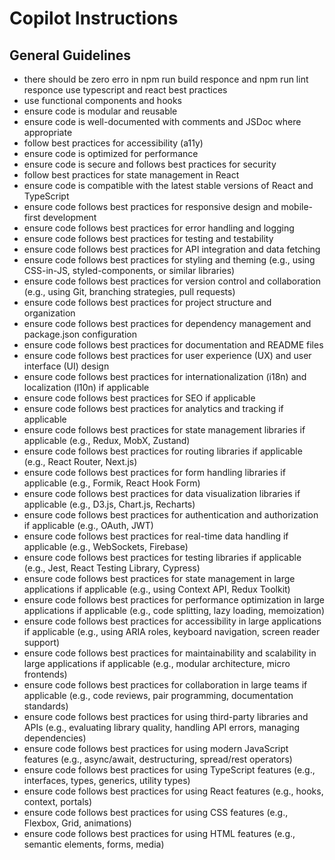 <!-- Use this file to provide workspace-specific custom instructions to Copilot. 
For more details, visit https://code.visualstudio.com/docs/copilot/copilot-customization#_use-a-githubcopilotinstructionsmd-file -->

# Copilot Instructions

## General Guidelines
- there should be zero erro in npm run build responce and npm run lint responce
use typescript and react best practices
- use functional components and hooks
- ensure code is modular and reusable
- ensure code is well-documented with comments and JSDoc where appropriate
- follow best practices for accessibility (a11y)
- ensure code is optimized for performance
- ensure code is secure and follows best practices for security
- follow best practices for state management in React
- ensure code is compatible with the latest stable versions of React and TypeScript
- ensure code follows best practices for responsive design and mobile-first development
- ensure code follows best practices for error handling and logging
- ensure code follows best practices for testing and testability
- ensure code follows best practices for API integration and data fetching
- ensure code follows best practices for styling and theming (e.g., using CSS-in-JS, styled-components, or similar libraries)
- ensure code follows best practices for version control and collaboration (e.g., using Git, branching strategies, pull requests)
- ensure code follows best practices for project structure and organization
- ensure code follows best practices for dependency management and package.json configuration
- ensure code follows best practices for documentation and README files
- ensure code follows best practices for user experience (UX) and user interface (UI) design
- ensure code follows best practices for internationalization (i18n) and localization (l10n) if applicable
- ensure code follows best practices for SEO if applicable
- ensure code follows best practices for analytics and tracking if applicable  
- ensure code follows best practices for state management libraries if applicable (e.g., Redux, MobX, Zustand)
- ensure code follows best practices for routing libraries if applicable (e.g., React Router, Next.js)
- ensure code follows best practices for form handling libraries if applicable (e.g., Formik, React Hook Form)
- ensure code follows best practices for data visualization libraries if applicable (e.g., D3.js, Chart.js, Recharts)
- ensure code follows best practices for authentication and authorization if applicable (e.g., OAuth, JWT)
- ensure code follows best practices for real-time data handling if applicable (e.g., WebSockets, Firebase)
- ensure code follows best practices for testing libraries if applicable (e.g., Jest, React Testing Library, Cypress)
- ensure code follows best practices for state management in large applications if applicable (e.g., using Context API, Redux Toolkit)
- ensure code follows best practices for performance optimization in large applications if applicable (e.g., code splitting, lazy loading, memoization)
- ensure code follows best practices for accessibility in large applications if applicable (e.g., using ARIA roles, keyboard navigation, screen reader support)
- ensure code follows best practices for maintainability and scalability in large applications if applicable (e.g., modular architecture, micro frontends)
- ensure code follows best practices for collaboration in large teams if applicable (e.g., code reviews, pair programming, documentation standards)
- ensure code follows best practices for using third-party libraries and APIs (e.g., evaluating library quality, handling API errors, managing dependencies)
- ensure code follows best practices for using modern JavaScript features (e.g., async/await, destructuring, spread/rest operators)
- ensure code follows best practices for using TypeScript features (e.g., interfaces, types, generics, utility types)
- ensure code follows best practices for using React features (e.g., hooks, context, portals)
- ensure code follows best practices for using CSS features (e.g., Flexbox, Grid, animations)
- ensure code follows best practices for using HTML features (e.g., semantic elements, forms, media)